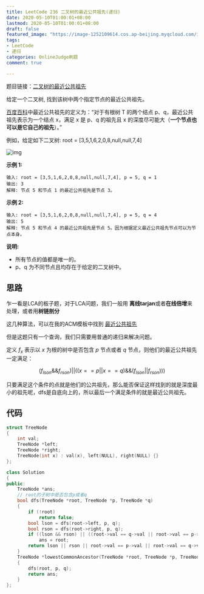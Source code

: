 ```yaml
---
title: LeetCode 236 二叉树的最近公共祖先(递归)
date: 2020-05-10T01:00:01+08:00
lastmod: 2020-05-10T01:00:01+08:00
draft: false
featured_image: "https://image-1252109614.cos.ap-beijing.myqcloud.com/img/20210508201223.png"
tags:
- LeetCode
- 递归
categories: OnlineJudge刷题
comment: true

---
```


题目链接：[二叉树的最近公共祖先](https://leetcode-cn.com/problems/lowest-common-ancestor-of-a-binary-tree/)

给定一个二叉树, 找到该树中两个指定节点的最近公共祖先。

[百度百科](https://baike.baidu.com/item/最近公共祖先/8918834?fr=aladdin)中最近公共祖先的定义为：“对于有根树 T 的两个结点 p、q，最近公共祖先表示为一个结点 x，满足 x 是 p、q 的祖先且 x 的深度尽可能大（**一个节点也可以是它自己的祖先**）。”

例如，给定如下二叉树: root = [3,5,1,6,2,0,8,null,null,7,4]

![img](二叉树的最近公共祖先.assets/binarytree.png)

 

**示例 1:**

```
输入: root = [3,5,1,6,2,0,8,null,null,7,4], p = 5, q = 1
输出: 3
解释: 节点 5 和节点 1 的最近公共祖先是节点 3。
```

**示例 2:**

```
输入: root = [3,5,1,6,2,0,8,null,null,7,4], p = 5, q = 4
输出: 5
解释: 节点 5 和节点 4 的最近公共祖先是节点 5。因为根据定义最近公共祖先节点可以为节点本身。
```

 

**说明:**

- 所有节点的值都是唯一的。
- p、q 为不同节点且均存在于给定的二叉树中。

## 思路

乍一看是LCA的板子题，对于LCA问题，我们一般用 **离线tarjan**或者**在线倍增**来处理，或者用**树链剖分**

这几种算法，可以在我的ACM模板中找到 [最近公共祖先]([https://book.riba2534.cn/%E5%9B%BE%E8%AE%BA/%E6%9C%80%E8%BF%91%E5%85%AC%E5%85%B1%E7%A5%96%E5%85%88.html](https://book.riba2534.cn/图论/最近公共祖先.html)) 

但是这题只有一个查询，我们只需要用普通的递归来解决问题。

定义 $f_x$ 表示以 $x$ 为根的树中是否包含 $p$ 节点或者 $q$ 节点，则他们的最近公共祖先一定满足：

$$(f_{lson}\&\&f_{rson})||((x==p||x==q)\&\&({f_{lson}||f_{rson}})))$$

只要满足这个条件的点就是他们的公共祖先，那么能否保证这样找到的就是深度最小的祖先呢，dfs是自底向上的，所以最后一个满足条件的就是最近公共祖先。

## 代码

```cpp
struct TreeNode
{
    int val;
    TreeNode *left;
    TreeNode *right;
    TreeNode(int x) : val(x), left(NULL), right(NULL) {}
};

class Solution
{
public:
    TreeNode *ans;
    // root的子树中是否包含p或者q
    bool dfs(TreeNode *root, TreeNode *p, TreeNode *q)
    {
        if (!root)
            return false;
        bool lson = dfs(root->left, p, q);
        bool rson = dfs(root->right, p, q);
        if ((lson && rson) || ((root->val == q->val || root->val == p->val) && (lson || rson)))
            ans = root;
        return lson || rson || root->val == p->val || root->val == q->val;
    }
    TreeNode *lowestCommonAncestor(TreeNode *root, TreeNode *p, TreeNode *q)
    {
        dfs(root, p, q);
        return ans;
    }
};
```
